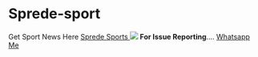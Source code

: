 # Sprede-sport
Get Sport News Here
<a href="https://spredesports.netlify.app/home.html">Sprede Sports </a>
<img src="https://files.catbox.moe/rp0djn.png"/>
**For Issue Reporting**....
<a href="https://wa.me/254789925270">Whatsapp Me</a>
